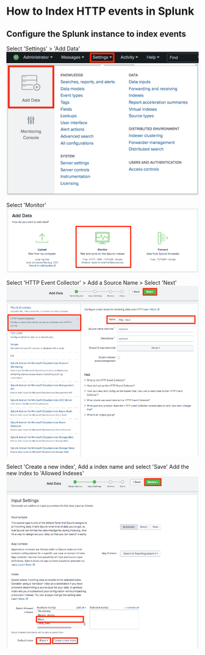 




# How to Index HTTP events in Splunk


## Configure the Splunk instance to index events

Select 'Settings' > 'Add Data'
![screenshot1](screenshot1.png)

Select 'Monitor'
![screenshot2](screenshot2.png)

Select 'HTTP Event Collector' > Add a Source Name > Select 'Next'
![screenshot3](screenshot3.png)

Select 'Create a new index', Add a index name and select 'Save'
Add the new index to 'Allowed Indexes' 
![screenshot4](screenshot4.png)